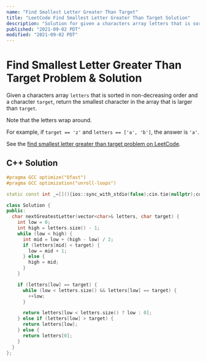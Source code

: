 ```yaml
---
name: "Find Smallest Letter Greater Than Target"
title: "LeetCode Find Smallest Letter Greater Than Target Solution"
description: "Solution for given a characters array letters that is sorted in non-decreasing order and a character target, return the smallest character in the array that is larger than target. Note that the letters wrap around. For example, if target == 'z' and letters == ['a', 'b'], the answer is 'a'."
published: "2021-09-02 PDT"
modified: "2021-09-02 PDT"
---
```


# Find Smallest Letter Greater Than Target Problem & Solution

Given a characters array `letters` that is sorted in non-decreasing order and a character `target`, return the smallest character in the array that is larger than `target`.

Note that the letters wrap around.

For example, if `target == 'z'` and `letters == ['a', 'b']`, the answer is `'a'`.

See the [find smallest letter greater than target problem on LeetCode](https://leetcode.com/problems/find-smallest-letter-greater-than-target).

## C++ Solution

```cpp
#pragma GCC optimize("Ofast")
#pragma GCC optimization("unroll-loops")

static const int _=[](){ios::sync_with_stdio(false);cin.tie(nullptr);cout.tie(nullptr);return 0;}();

class Solution {
public:
  char nextGreatestLetter(vector<char>& letters, char target) {
    int low = 0;
    int high = letters.size() - 1;
    while (low < high) {
      int mid = low + (high - low) / 2;
      if (letters[mid] < target) {
        low = mid + 1;
      } else {
        high = mid;
      }
    }

    if (letters[low] == target) {
      while (low < letters.size() && letters[low] == target) {
        ++low;
      }

      return letters[low < letters.size() ? low : 0];
    } else if (letters[low] > target) {
      return letters[low];
    } else {
      return letters[0];
    }
  }
};
```
